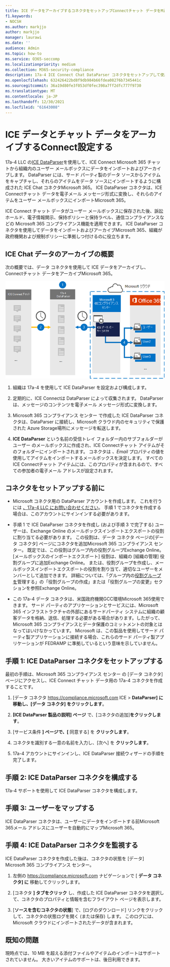 ```yaml
---
title: ICE データをアーカイブするコネクタをセットアップConnectチャット データをMicrosoft 365
f1.keywords:
- NOCSH
ms.author: markjjo
author: markjjo
manager: laurawi
ms.date: ''
audience: Admin
ms.topic: how-to
ms.service: O365-seccomp
ms.localizationpriority: medium
ms.collection: M365-security-compliance
description: 17a-4 ICE Connect Chat DataParser コネクタをセットアップして使用して、MICROSOFT 365 で ICE Connect チャット データをインポートおよびアーカイブする方法について学習します。
ms.openlocfilehash: 632426422bd8f9db984b66fdea08276b7345441c
ms.sourcegitcommit: 36a19d80fe3f053df0fec398a7ff2dfc777f9730
ms.translationtype: MT
ms.contentlocale: ja-JP
ms.lasthandoff: 12/30/2021
ms.locfileid: "61643008"
---
```

# <a name="set-up-a-connector-to-archive-ice-connect-chat-data"></a>ICE データとチャット データをアーカイブするConnect設定する

17a-4 LLC の[ICE DataParser](https://www.17a-4.com/ice-dataparser/)を使用して、ICE Connect Microsoft 365 チャットから組織内のユーザー メールボックスにデータをインポートおよびアーカイブします。 DataParser には、サード パーティ製のデータ ソースからアイテムをキャプチャし、それらのアイテムをデータ ソースにインポートするように構成された ICE Chat コネクタMicrosoft 365。 ICE DataParser コネクタは、ICE Connectチャット データを電子メール メッセージ形式に変換し、それらのアイテムをユーザー メールボックスにインポートMicrosoft 365。

ICE Connect チャット データがユーザー メールボックスに保存された後、訴訟ホールド、電子情報開示、保持ポリシーと保持ラベル、通信コンプライアンスなどの Microsoft 365 コンプライアンス機能を適用できます。 ICE DataParser コネクタを使用してデータをインポートおよびアーカイブMicrosoft 365、組織が政府機関および規制ポリシーに準拠しつ付けるのに役立ちます。

## <a name="overview-of-archiving-ice-chat-data"></a>ICE Chat データのアーカイブの概要

次の概要では、データ コネクタを使用して ICE データをアーカイブし、Connectチャット データをアーカイブMicrosoft 365。

![ICE のアーカイブ ワークフロー Connect 17a-4 のチャット データを保存します。](../media/ICEChatDataParserConnectorWorkflow.png)

1. 組織は 17a-4 を使用して ICE DataParser を設定および構成します。

2. 定期的に、ICE Connectは DataParser によって収集されます。 DataParser は、メッセージのコンテンツを電子メール メッセージ形式に変換します。

3. Microsoft 365 コンプライアンス センター で作成した ICE DataParser コネクタは、DataParser に接続し、Microsoft クラウド内のセキュリティで保護された Azure Storage場所にメッセージを転送します。

4. **ICE DataParser** という名前の受信トレイ フォルダー内のサブフォルダーがユーザー のメールボックスに作成され、ICE Connectチャット アイテムがそのフォルダーにインポートされます。 コネクタは *、Email* プロパティの値を使用してアイテムをインポートするメールボックスを決定します。 すべての ICE Connectチャット アイテムには、このプロパティが含まれるので、すべての参加者の電子メール アドレスが設定されます。

## <a name="before-you-set-up-a-connector"></a>コネクタをセットアップする前に

- Microsoft コネクタ用の DataParser アカウントを作成します。 これを行うには [、17a-4 LLC にお問い合わせください](https://www.17a-4.com/contact/)。 手順 1 でコネクタを作成する場合は、このアカウントにサインインする必要があります。

- 手順 1 で ICE DataParser コネクタを作成し (および手順 3 で完了する) ユーザーは、Exchange Online のメールボックスインポートエクスポートの役割に割り当てる必要があります。 この役割は、データ コネクタ ページの[データ コネクタ] ページにコネクタを追加Microsoft 365 コンプライアンス センター。 既定では、この役割はグループ内の役割グループExchange Online。 [メールボックスのインポートエクスポート] 役割は、組織の [組織の管理] 役割グループに追加Exchange Online。 または、役割グループを作成し、メールボックスインポートエクスポートの役割を割り当て、適切なユーザーをメンバーとして追加できます。 詳細については、「グループ内の[役割グループを](/Exchange/permissions-exo/role-groups#create-role-groups)管理[](/Exchange/permissions-exo/role-groups#modify-role-groups)する」の「役割グループの作成」または「役割グループの変更」セクションを参照Exchange Online。

- この 17a-4 データ コネクタは、米国政府機関GCC環境Microsoft 365使用できます。 サード パーティのアプリケーションとサービスには、Microsoft 365 インフラストラクチャの外部にあるサードパーティ システムに組織の顧客データを格納、送信、処理する必要がある場合があります。したがって、Microsoft 365 コンプライアンスとデータ保護のコミットメントの対象とはなってはいけなかっています。 Microsoft は、この製品を使用してサード パーティ製アプリケーションに接続する場合、これらのサード パーティ製アプリケーションが FEDRAMP に準拠しているという意味を示していません。

## <a name="step-1-set-up-an-ice-dataparser-connector"></a>手順 1: ICE DataParser コネクタをセットアップする

最初の手順は、Microsoft 365 コンプライアンス センター の [データ コネクタ] ページにアクセスし、ICE Connect チャット データ用の 17a-4 コネクタを作成することです。

1. [データ コネクタ <https://compliance.microsoft.com> ICE   >  **DataParser] に移動し、[データ コネクタ] をクリックします**。

2. **[ICE DataParser 製品の説明] ページ** で、[コネクタの追加]**をクリックします**。

3. [サービス条件 **] ページで、[** 同意する] を **クリックします**。

4. コネクタを識別する一意の名前を入力し、[次へ] を **クリックします**。

5. 17a-4 アカウントにサインインし、ICE DataParser 接続ウィザードの手順を完了します。

## <a name="step-2-configure-the-ice-dataparser-connector"></a>手順 2: ICE DataParser コネクタを構成する

17a-4 サポートを使用して ICE DataParser コネクタを構成します。

## <a name="step-3-map-users"></a>手順 3: ユーザーをマップする

ICE DataParser コネクタは、ユーザーにデータをインポートする前Microsoft 365メール アドレスにユーザーを自動的にマップMicrosoft 365。

## <a name="step-4-monitor-the-ice-dataparser-connector"></a>手順 4: ICE DataParser コネクタを監視する

ICE DataParser コネクタを作成した後は、コネクタの状態を [データ] Microsoft 365 コンプライアンス センター。

1. 左側の <https://compliance.microsoft.com> ナビゲーションで [ **データ コネクタ] に** 移動してクリックします。

2. [コネクタ **] タブをクリック** し、作成した ICE DataParser コネクタを選択して、コネクタのプロパティと情報を含むフライアウト ページを表示します。

3. [**ソースを含むコネクタの状態**] で、[ログのダウンロード] リンクをクリックして、コネクタの状態ログを開く (または保存) します。  このログには、Microsoft クラウドにインポートされたデータが含まれます。

## <a name="known-issues"></a>既知の問題

現時点では、10 MB を超える添付ファイルやアイテムのインポートはサポートされていません。 大きいアイテムのサポートは、後日利用できます。
